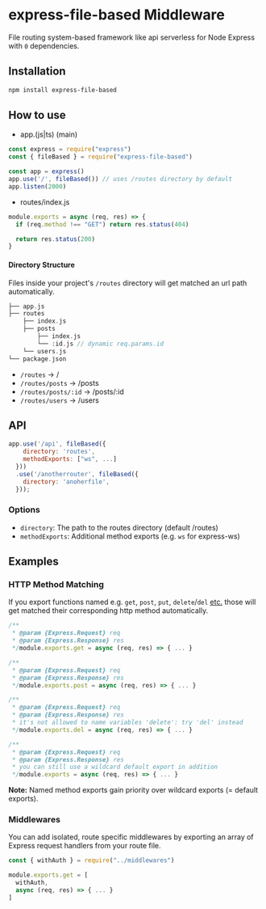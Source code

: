 # express-file-based Middleware

File routing system-based framework like api serverless for Node Express with `0` dependencies.

## Installation

```bash
npm install express-file-based
```

## How to use

- app.(js|ts) (main)

```js
const express = require("express")
const { fileBased } = require("express-file-based")

const app = express()
app.use('/', fileBased()) // uses /routes directory by default
app.listen(2000)
```

- routes/index.js

```js
module.exports = async (req, res) => {
  if (req.method !== "GET") return res.status(404)

  return res.status(200)
}
```

#### Directory Structure

Files inside your project's `/routes` directory will get matched an url path automatically.

```php
├── app.js
├── routes
    ├── index.js
    ├── posts
        ├── index.js
        └── :id.js // dynamic req.params.id
    └── users.js
└── package.json
```

- `/routes`           → /
- `/routes/posts`     → /posts
- `/routes/posts/:id` → /posts/:id
- `/routes/users`     → /users

## API

```js
app.use('/api', fileBased({
    directory: 'routes',
    methodExports: ["ws", ...]
  }))
  .use('/anotherrouter', fileBased({
    directory: 'anoherfile',
  }));
```

### Options

- `directory`: The path to the routes directory (default /routes)
- `methodExports`: Additional method exports (e.g. `ws` for express-ws)

## Examples

### HTTP Method Matching

If you export functions named e.g. `get`, `post`, `put`, `delete`/`del` [etc.](https://developer.mozilla.org/en-US/docs/Web/HTTP/Methods) those will get matched their corresponding http method automatically.

```js
/**
 * @param {Express.Request} req
 * @param {Express.Response} res
 */module.exports.get = async (req, res) => { ... }

/**
 * @param {Express.Request} req
 * @param {Express.Response} res
 */module.exports.post = async (req, res) => { ... }

/**
 * @param {Express.Request} req
 * @param {Express.Response} res
 * it's not allowed to name variables 'delete': try 'del' instead
 */module.exports.del = async (req, res) => { ... }

/**
 * @param {Express.Request} req
 * @param {Express.Response} res
 * you can still use a wildcard default export in addition
 */module.exports = async (req, res) => { ... }
```

**Note:** Named method exports gain priority over wildcard exports (= default exports).

### Middlewares

You can add isolated, route specific middlewares by exporting an array of Express request handlers from your route file.

```js
const { withAuth } = require("../middlewares")

module.exports.get = [
  withAuth,
  async (req, res) => { ... }
]
```